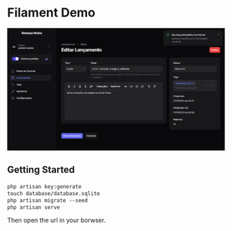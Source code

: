 # Filament Demo

![](public/screenshot.png)

## Getting Started

```
php artisan key:generate
touch database/database.sqlite
php artisan migrate --seed
php artisan serve
```

Then open the url in your borwser.
